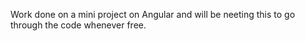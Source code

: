Work done on a mini project on Angular and will be neeting this to go through the code whenever free.
